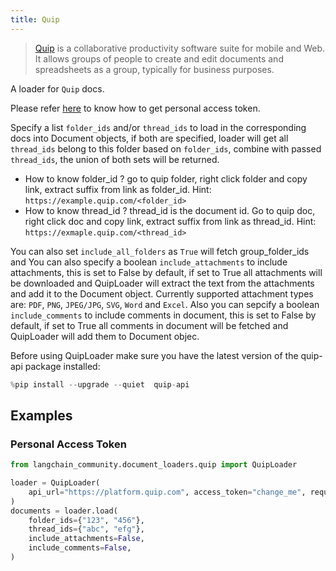 ```yaml
---
title: Quip
---
```


>[Quip](https://quip.com) is a collaborative productivity software suite for mobile and Web. It allows groups of people to create and edit documents and spreadsheets as a group, typically for business purposes.

A loader for `Quip` docs.

Please refer [here](https://quip.com/dev/automation/documentation/current#section/Authentication/Get-Access-to-Quip's-APIs) to know how to get personal access token.

Specify a list `folder_ids` and/or `thread_ids` to load in the corresponding docs into Document objects, if both are specified, loader will get all `thread_ids` belong to this folder based on `folder_ids`, combine with passed `thread_ids`, the union of both sets will be returned.

* How to know folder_id ?
  go to quip folder, right click folder and copy link, extract suffix from link as folder_id. Hint:  `https://example.quip.com/<folder_id>`
* How to know thread_id ?
  thread_id is the document id. Go to quip doc, right click doc and copy link, extract suffix from link as thread_id. Hint: `https://exmaple.quip.com/<thread_id>`

You can also set `include_all_folders` as `True` will fetch group_folder_ids and
You can also specify a boolean `include_attachments` to include attachments, this is set to False by default, if set to True all attachments will be downloaded and QuipLoader will extract the text from the attachments and add it to the Document object. Currently supported attachment types are: `PDF`, `PNG`, `JPEG/JPG`, `SVG`, `Word` and `Excel`. Also you can sepcify a boolean `include_comments` to include comments in document, this is set to False by default, if set to True all comments in document will be fetched and QuipLoader will add them to Document objec.

Before using QuipLoader make sure you have the latest version of the quip-api package installed:

```python
%pip install --upgrade --quiet  quip-api
```

## Examples

### Personal Access Token

```python
from langchain_community.document_loaders.quip import QuipLoader

loader = QuipLoader(
    api_url="https://platform.quip.com", access_token="change_me", request_timeout=60
)
documents = loader.load(
    folder_ids={"123", "456"},
    thread_ids={"abc", "efg"},
    include_attachments=False,
    include_comments=False,
)
```
